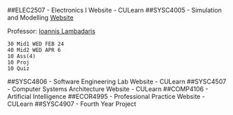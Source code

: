 ##ELEC2507 - Electronics I
Website - CULearn
##SYSC4005 - Simulation and Modelling
[Website](http://www.sce.carleton.ca/courses/sysc-5001/)

Professor: [Ioannis Lambadaris](mailto://ioannis@sce.carleton.ca)

	30 Mid1 WED FEB 24
	40 Mid2 WED APR 6
	10 Ass(4)
	10 Proj
	10 Quiz

##SYSC4806 - Software Engineering Lab
Website - CULearn
##SYSC4507 - Computer Systems Architecture
Website - CULearn
##COMP4106 - Artificial Intelligence
##ECOR4995 - Professional Practice
Website - CULearn
##SYSC4907 - Fourth Year Project
